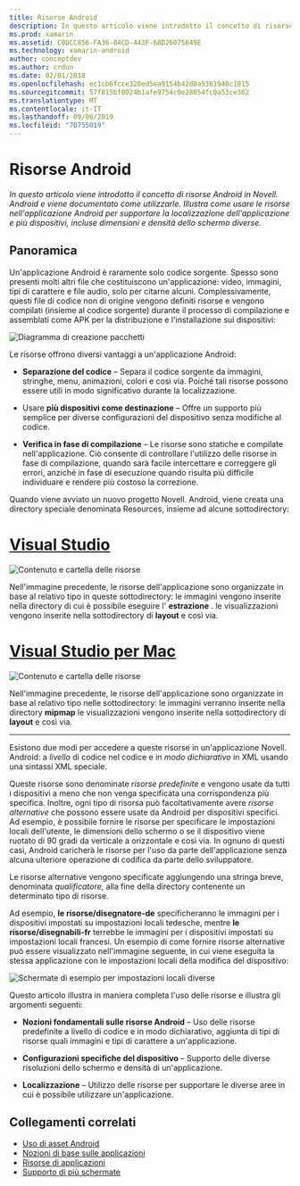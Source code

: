 ```yaml
---
title: Risorse Android
description: In questo articolo viene introdotto il concetto di risorse Android in Novell. Android e viene documentato come utilizzarle. Illustra come usare le risorse nell'applicazione Android per supportare la localizzazione dell'applicazione e più dispositivi, incluse dimensioni e densità dello schermo diverse.
ms.prod: xamarin
ms.assetid: C0DCC856-FA36-04CD-443F-68D26075649E
ms.technology: xamarin-android
author: conceptdev
ms.author: crdun
ms.date: 02/01/2018
ms.openlocfilehash: ec1cb6fcce320ed5ea9154b42d0a5361940c1015
ms.sourcegitcommit: 57f815bf0024b1afe9754c0e28054fc0a53ce302
ms.translationtype: MT
ms.contentlocale: it-IT
ms.lasthandoff: 09/06/2019
ms.locfileid: "70755019"
---
```

# <a name="android-resources"></a>Risorse Android

_In questo articolo viene introdotto il concetto di risorse Android in Novell. Android e viene documentato come utilizzarle. Illustra come usare le risorse nell'applicazione Android per supportare la localizzazione dell'applicazione e più dispositivi, incluse dimensioni e densità dello schermo diverse._

## <a name="overview"></a>Panoramica

Un'applicazione Android è raramente solo codice sorgente. Spesso sono presenti molti altri file che costituiscono un'applicazione: video, immagini, tipi di carattere e file audio, solo per citarne alcuni. Complessivamente, questi file di codice non di origine vengono definiti risorse e vengono compilati (insieme al codice sorgente) durante il processo di compilazione e assemblati come APK per la distribuzione e l'installazione sui dispositivi:

![Diagramma di creazione pacchetti](images/packaging-diagram.png)

Le risorse offrono diversi vantaggi a un'applicazione Android:

- **Separazione del codice** &ndash; Separa il codice sorgente da immagini, stringhe, menu, animazioni, colori e così via. Poiché tali risorse possono essere utili in modo significativo durante la localizzazione.

- Usare **più dispositivi come destinazione** &ndash; Offre un supporto più semplice per diverse configurazioni del dispositivo senza modifiche al codice.

- **Verifica in fase di compilazione** &ndash; Le risorse sono statiche e compilate nell'applicazione. Ciò consente di controllare l'utilizzo delle risorse in fase di compilazione, quando sarà facile intercettare e correggere gli errori, anziché in fase di esecuzione quando risulta più difficile individuare e rendere più costoso la correzione.

Quando viene avviato un nuovo progetto Novell. Android, viene creata una directory speciale denominata Resources, insieme ad alcune sottodirectory:

# <a name="visual-studiotabwindows"></a>[Visual Studio](#tab/windows)

![Contenuto e cartella delle risorse](images/resources-folder-vs.png)

Nell'immagine precedente, le risorse dell'applicazione sono organizzate in base al relativo tipo in queste sottodirectory: le immagini vengono inserite nella directory di cui è possibile eseguire l' **estrazione** . le visualizzazioni vengono inserite nella sottodirectory di **layout** e così via.

# <a name="visual-studio-for-mactabmacos"></a>[Visual Studio per Mac](#tab/macos)

![Contenuto e cartella delle risorse](images/resources-folder-xs.png)

Nell'immagine precedente, le risorse dell'applicazione sono organizzate in base al relativo tipo nelle sottodirectory: le immagini verranno inserite nella directory **mipmap** le visualizzazioni vengono inserite nella sottodirectory di **layout** e così via.

-----

Esistono due modi per accedere a queste risorse in un'applicazione Novell. Android: a *livello* di codice nel codice e in *modo dichiarativo* in XML usando una sintassi XML speciale.

Queste risorse sono denominate *risorse predefinite* e vengono usate da tutti i dispositivi a meno che non venga specificata una corrispondenza più specifica. Inoltre, ogni tipo di risorsa può facoltativamente avere *risorse alternative* che possono essere usate da Android per dispositivi specifici. Ad esempio, è possibile fornire le risorse per specificare le impostazioni locali dell'utente, le dimensioni dello schermo o se il dispositivo viene ruotato di 90 gradi da verticale a orizzontale e così via. In ognuno di questi casi, Android caricherà le risorse per l'uso da parte dell'applicazione senza alcuna ulteriore operazione di codifica da parte dello sviluppatore.

Le risorse alternative vengono specificate aggiungendo una stringa breve, denominata *qualificatore*, alla fine della directory contenente un determinato tipo di risorse.

Ad esempio, **le risorse/disegnatore-de** specificheranno le immagini per i dispositivi impostati su impostazioni locali tedesche, mentre **le risorse/disegnabili-fr** terrebbe le immagini per i dispositivi impostati su impostazioni locali francesi. Un esempio di come fornire risorse alternative può essere visualizzato nell'immagine seguente, in cui viene eseguita la stessa applicazione con le impostazioni locali della modifica del dispositivo:

![Schermate di esempio per impostazioni locali diverse](images/localized-screenshots.png)

Questo articolo illustra in maniera completa l'uso delle risorse e illustra gli argomenti seguenti:

- **Nozioni fondamentali sulle risorse Android** &ndash; Uso delle risorse predefinite a livello di codice e in modo dichiarativo, aggiunta di tipi di risorse quali immagini e tipi di carattere a un'applicazione.

- **Configurazioni specifiche del dispositivo** &ndash; Supporto delle diverse risoluzioni dello schermo e densità di un'applicazione.

- **Localizzazione** &ndash; Utilizzo delle risorse per supportare le diverse aree in cui è possibile utilizzare un'applicazione.

## <a name="related-links"></a>Collegamenti correlati

- [Uso di asset Android](~/android/app-fundamentals/resources-in-android/android-assets.md)
- [Nozioni di base sulle applicazioni](https://developer.android.com/guide/topics/fundamentals.html)
- [Risorse di applicazioni](https://developer.android.com/guide/topics/resources/index.html)
- [Supporto di più schermate](https://developer.android.com/guide/practices/screens_support.html)
